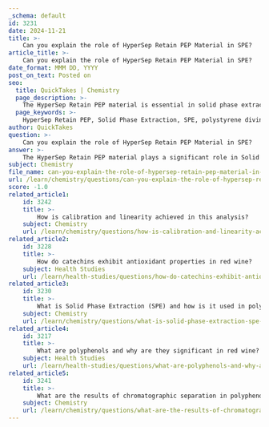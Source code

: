```yaml
---
_schema: default
id: 3231
date: 2024-11-21
title: >-
    Can you explain the role of HyperSep Retain PEP Material in SPE?
article_title: >-
    Can you explain the role of HyperSep Retain PEP Material in SPE?
date_format: MMM DD, YYYY
post_on_text: Posted on
seo:
  title: QuickTakes | Chemistry
  page_description: >-
    The HyperSep Retain PEP material is essential in solid phase extraction (SPE), known for its high capacity, versatility, pH stability, and effective recovery rates for a variety of applications, particularly in the analysis of complex matrices like red wine.
  page_keywords: >-
    HyperSep Retain PEP, Solid Phase Extraction, SPE, polystyrene divinylbenzene, DVB, urea functional groups, pH stability, high recovery rates, sorbent efficiency, analytical applications, red wine analysis, catechins, phenolic acids, drug extraction, biological matrices, environmental samples, desalting peptides
author: QuickTakes
question: >-
    Can you explain the role of HyperSep Retain PEP Material in SPE?
answer: >-
    The HyperSep Retain PEP material plays a significant role in Solid Phase Extraction (SPE) due to its unique properties and capabilities. Here are the key aspects of its functionality:\n\n1. **Material Composition**: HyperSep Retain PEP cartridges are packed with a high-capacity, high-purity, and highly porous polystyrene divinylbenzene (DVB) material that is modified with urea functional groups. This modification enhances the retention of both polar and nonpolar analytes, making it versatile for various applications.\n\n2. **pH Stability**: The cartridges are stable across a wide pH range (0 to 14), which allows for the extraction of a diverse array of compounds without the risk of degradation or loss of functionality.\n\n3. **High Recovery Rates**: One of the standout features of HyperSep Retain PEP is its ability to provide high and consistent levels of recovery. Unlike traditional silica-based materials, HyperSep Retain PEP does not dry out, which contributes to its reliability in sample preparation.\n\n4. **Reduced Sorbent Requirement**: The high capacity of HyperSep Retain PEP means that less sorbent is typically required compared to traditional materials. This can lead to cost savings and more efficient use of resources in laboratory settings.\n\n5. **Applications**: HyperSep Retain PEP is particularly effective for the extraction of polar analytes, such as catechins and phenolic acids in red wine. Its use in HPLC methodologies allows for the quantification of these compounds, which are important for assessing the quality and antioxidant properties of red wine.\n\n6. **Versatility**: The material is suitable for a wide range of applications, including the extraction of drugs and metabolites from biological matrices, environmental samples, and the desalting of peptides in serum or plasma.\n\nIn summary, HyperSep Retain PEP material is a crucial component in SPE methodologies, particularly in the analysis of complex matrices like red wine, due to its high recovery rates, versatility, and stability across various conditions.
subject: Chemistry
file_name: can-you-explain-the-role-of-hypersep-retain-pep-material-in-spe.md
url: /learn/chemistry/questions/can-you-explain-the-role-of-hypersep-retain-pep-material-in-spe
score: -1.0
related_article1:
    id: 3242
    title: >-
        How is calibration and linearity achieved in this analysis?
    subject: Chemistry
    url: /learn/chemistry/questions/how-is-calibration-and-linearity-achieved-in-this-analysis
related_article2:
    id: 3228
    title: >-
        How do catechins exhibit antioxidant properties in red wine?
    subject: Health Studies
    url: /learn/health-studies/questions/how-do-catechins-exhibit-antioxidant-properties-in-red-wine
related_article3:
    id: 3230
    title: >-
        What is Solid Phase Extraction (SPE) and how is it used in polyphenol analysis?
    subject: Chemistry
    url: /learn/chemistry/questions/what-is-solid-phase-extraction-spe-and-how-is-it-used-in-polyphenol-analysis
related_article4:
    id: 3217
    title: >-
        What are polyphenols and why are they significant in red wine?
    subject: Health Studies
    url: /learn/health-studies/questions/what-are-polyphenols-and-why-are-they-significant-in-red-wine
related_article5:
    id: 3241
    title: >-
        What are the results of chromatographic separation in polyphenol analysis?
    subject: Chemistry
    url: /learn/chemistry/questions/what-are-the-results-of-chromatographic-separation-in-polyphenol-analysis
---
```


&nbsp;